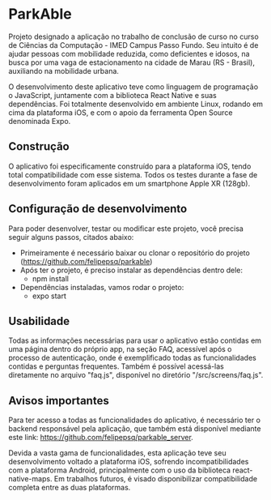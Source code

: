 # ParkAble

Projeto designado a aplicação no trabalho de conclusão de curso no curso de Ciências da Computação - IMED Campus Passo Fundo. Seu intuito é de ajudar pessoas com mobilidade reduzida, como deficientes e idosos, na busca por uma vaga de estacionamento na cidade de Marau (RS - Brasil), auxiliando na mobilidade urbana.

O desenvolvimento deste aplicativo teve como linguagem de programação o JavaScript, juntamente com a biblioteca React Native e suas dependências. Foi totalmente desenvolvido em ambiente Linux, rodando em cima da plataforma iOS, e com o apoio da ferramenta Open Source denominada Expo.

## Construção

O aplicativo foi especificamente construído para a plataforma iOS, tendo total compatibilidade com esse sistema. Todos os testes durante a fase de desenvolvimento foram aplicados em um smartphone Apple XR (128gb).

## Configuração de desenvolvimento

Para poder desenvolver, testar ou modificar este projeto, você precisa seguir alguns passos, citados abaixo:

* Primeiramente é necessário baixar ou clonar o repositório do projeto (https://github.com/felipepsq/parkable)
* Após ter o projeto, é preciso instalar as dependências dentro dele:
    * npm install
* Dependências instaladas, vamos rodar o projeto:
    * expo start

## Usabilidade

Todas as informações necessárias para usar o aplicativo estão contidas em uma página dentro do próprio app, na seção FAQ, acessível após o processo de autenticação, onde é exemplificado todas as funcionalidades contidas e perguntas frequentes. Também é possível acessá-las diretamente no arquivo "faq.js", disponível no diretório "/src/screens/faq.js".

## Avisos importantes

Para ter acesso a todas as funcionalidades do aplicativo, é necessário ter o backend responsável pela aplicação, que também está disponível mediante este link: https://github.com/felipepsq/parkable_server.

Devida a vasta gama de funcionalidades, esta aplicação teve seu desenvolvimento voltado a plataforma iOS, sofrendo incompatibilidades com a plataforma Android, principalmente com o uso da biblioteca react-native-maps. Em trabalhos futuros, é visado disponibilizar compatibilidade completa entre as duas plataformas.

